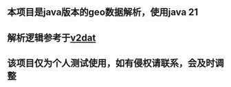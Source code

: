 ## 本项目是java版本的geo数据解析，使用java 21

## 解析逻辑参考于[v2dat](https://github.com/urlesistiana/v2dat)

## 该项目仅为个人测试使用，如有侵权请联系，会及时调整